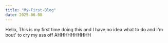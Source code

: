 ```yaml
---
title: "My-First-Blog"
date: 2025-06-08
---
```

Hello, This is my first time doing this and I have no idea what to do and I'm bout' to cry my ass off AHHHHHHHHHH
